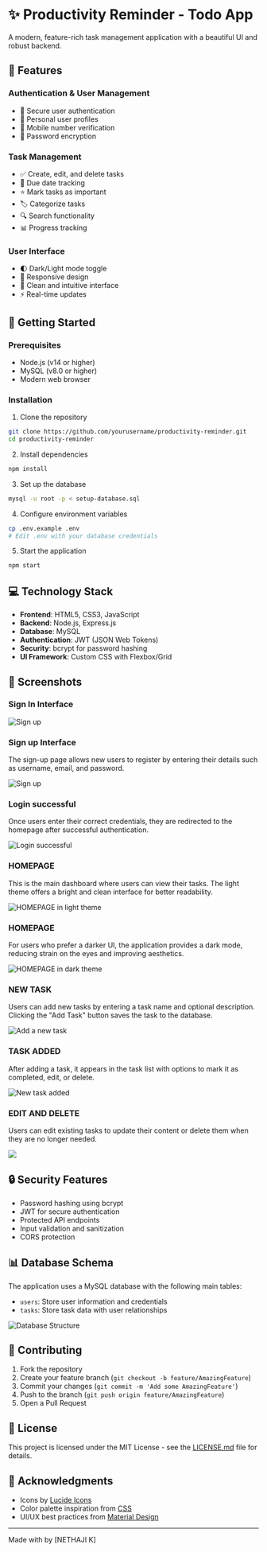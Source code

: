 # ✨ Productivity Reminder - Todo App

A modern, feature-rich task management application with a beautiful UI and robust backend.


## 🌟 Features

### Authentication & User Management
- 🔐 Secure user authentication
- 👤 Personal user profiles
- 📱 Mobile number verification
- 🔑 Password encryption


### Task Management
- ✅ Create, edit, and delete tasks
- 📅 Due date tracking
- ⭐ Mark tasks as important
- 🏷️ Categorize tasks
- 🔍 Search functionality
- 📊 Progress tracking

### User Interface
- 🌓 Dark/Light mode toggle
- 📱 Responsive design
- 🎯 Clean and intuitive interface
- ⚡ Real-time updates


## 🚀 Getting Started

### Prerequisites
- Node.js (v14 or higher)
- MySQL (v8.0 or higher)
- Modern web browser

### Installation

1. Clone the repository
```bash
git clone https://github.com/yourusername/productivity-reminder.git
cd productivity-reminder
```

2. Install dependencies
```bash
npm install
```

3. Set up the database
```bash
mysql -u root -p < setup-database.sql
```

4. Configure environment variables
```bash
cp .env.example .env
# Edit .env with your database credentials
```

5. Start the application
```bash
npm start
```

## 💻 Technology Stack

- **Frontend**: HTML5, CSS3, JavaScript
- **Backend**: Node.js, Express.js
- **Database**: MySQL
- **Authentication**: JWT (JSON Web Tokens)
- **Security**: bcrypt for password hashing
- **UI Framework**: Custom CSS with Flexbox/Grid

## 📱 Screenshots

### Sign In Interface
![Sign up](https://github.com/XNethaji/To-do-list/blob/main/Screenshot%202025-03-13%20042117.png)

### Sign up Interface
The sign-up page allows new users to register by entering their details such as username, email, and password.  

![Sign up](https://github.com/XNethaji/To-do-list/blob/main/Screenshot%202025-03-13%20042159.png)

### Login successful 
Once users enter their correct credentials, they are redirected to the homepage after successful authentication.

![Login successful](https://github.com/XNethaji/To-do-list/blob/main/Screenshot%202025-03-13%20042219.png)

### HOMEPAGE
This is the main dashboard where users can view their tasks. The light theme offers a bright and clean interface for better readability. 

![HOMEPAGE in light theme](https://github.com/XNethaji/To-do-list/blob/main/Screenshot%202025-03-13%20042404.png)

### HOMEPAGE
For users who prefer a darker UI, the application provides a dark mode, reducing strain on the eyes and improving aesthetics.  

![HOMEPAGE in dark theme](https://github.com/XNethaji/To-do-list/blob/main/Screenshot%202025-03-13%20042421.png)

### NEW TASK
Users can add new tasks by entering a task name and optional description. Clicking the "Add Task" button saves the task to the database.  

![Add a new task](https://github.com/XNethaji/To-do-list/blob/main/Screenshot%202025-03-13%20042537.png)

### TASK ADDED
After adding a task, it appears in the task list with options to mark it as completed, edit, or delete.  

![New task added](https://github.com/XNethaji/To-do-list/blob/main/Screenshot%202025-03-13%20042553.png)

### EDIT AND DELETE 
Users can edit existing tasks to update their content or delete them when they are no longer needed.  

![](https://github.com/XNethaji/To-do-list/blob/main/Screenshot%202025-03-13%20042421.png)


## 🔒 Security Features

- Password hashing using bcrypt
- JWT for secure authentication
- Protected API endpoints
- Input validation and sanitization
- CORS protection

## 📊 Database Schema

The application uses a MySQL database with the following main tables:

- `users`: Store user information and credentials
- `tasks`: Store task data with user relationships

![Database Structure](https://hebbkx1anhila5yf.public.blob.vercel-storage.com/Screenshot%202025-03-13%20042828-ay0irBdMeOPMR0MBgyvXpG7ycLBY9d.png)

## 🤝 Contributing

1. Fork the repository
2. Create your feature branch (`git checkout -b feature/AmazingFeature`)
3. Commit your changes (`git commit -m 'Add some AmazingFeature'`)
4. Push to the branch (`git push origin feature/AmazingFeature`)
5. Open a Pull Request

## 📝 License

This project is licensed under the MIT License - see the [LICENSE.md](LICENSE.md) file for details.

## 🙏 Acknowledgments

- Icons by [Lucide Icons](https://lucide.dev)
- Color palette inspiration from [CSS](https://tailwindcss.com)
- UI/UX best practices from [Material Design](https://material.io)

---

Made with  by [NETHAJI K]
